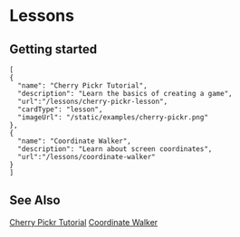 # Lessons


## Getting started

```codecard
[
{
  "name": "Cherry Pickr Tutorial",
  "description": "Learn the basics of creating a game",
  "url":"/lessons/cherry-pickr-lesson",
  "cardType": "lesson",
  "imageUrl": "/static/examples/cherry-pickr.png"
},
{
  "name": "Coordinate Walker",
  "description": "Learn about screen coordinates",
  "url":"/lessons/coordinate-walker"
}
]
```

## See Also
[Cherry Pickr Tutorial](/lessons/cherry-pickr-lesson)
[Coordinate Walker](/lessons/coordinate-walker)